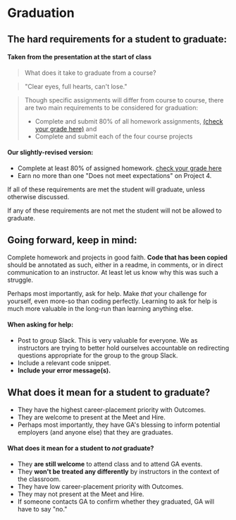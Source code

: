 # Graduation

## The hard requirements for a student to graduate:

#### Taken from the presentation at the start of class

> What does it take to graduate from a course?

> "Clear eyes, full hearts, can't lose."

> Though specific assignments will differ from course to course, there are two main requirements to be considered for graduation:
> - Complete and submit 80% of all homework assignments, [(check your grade here)](https://wdidc5-hw.herokuapp.com/) and
> - Complete and submit each of the four course projects

#### Our slightly-revised version:

- Complete at least 80% of assigned homework. [check your grade here](https://wdidc5-hw.herokuapp.com/)
- Earn no more than one "Does not meet expectations" on Project 4.

If all of these requirements are met the student will graduate, unless otherwise discussed.

If any of these requirements are not met the student will not be allowed to graduate.

## Going forward, keep in mind:

Complete homework and projects in good faith. **Code that has been copied** should be annotated as such, either in a readme, in comments, or in direct communication to an instructor. At least let us know why this was such a struggle.

Perhaps most importantly, ask for help. Make *that* your challenge for yourself, even more-so than coding perfectly. Learning to ask for help is much more valuable in the long-run than learning anything else.

#### When asking for help:

- Post to group Slack. This is very valuable for everyone. We as instructors are trying to better hold ourselves accountable on redirecting questions appropriate for the group to the group Slack. 
- Include a relevant code snippet.
- **Include your error message(s).**

## What does it mean for a student to graduate?

- They have the highest career-placement priority with Outcomes.
- They are welcome to present at the Meet and Hire.
- Perhaps most importantly, they have GA's blessing to inform potential employers (and anyone else) that they are graduates.

#### What does it mean for a student to *not* graduate?

- They **are still welcome** to attend class and to attend GA events.
- They **won't be treated any differently** by instructors in the context of the classroom.
- They have low career-placement priority with Outcomes.
- They may not present at the Meet and Hire.
- If someone contacts GA to confirm whether they graduated, GA will have to say "no."
